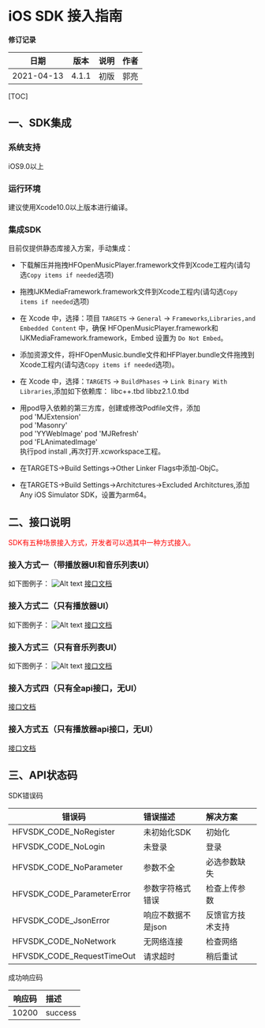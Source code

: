 

# iOS SDK 接入指南

**修订记录** 

|    日期    | 版本 | 说明       |  作者  |
| :--------: | :--: | ---------- | :----: |
| 2021-04-13 | 4.1.1  | 初版 | 郭亮 |



[TOC]
## 一、SDK集成
### 系统支持

iOS9.0以上

### 运行环境

建议使用Xcode10.0以上版本进行编译。

### 集成SDK

目前仅提供静态库接入方案，手动集成：
- 下载解压并拖拽HFOpenMusicPlayer.framework文件到Xcode工程内(请勾选`Copy items if needed`选项)

- 拖拽IJKMediaFramework.framework文件到Xcode工程内(请勾选`Copy items if needed`选项)

- 在 Xcode 中，选择：项目 `TARGETS` -> `General` -> `Frameworks`,`Libraries,and Embedded Content` 中，确保 HFOpenMusicPlayer.framework和IJKMediaFramework.framework，Embed 设置为 `Do Not Embed`。

- 添加资源文件，将HFOpenMusic.bundle文件和HFPlayer.bundle文件拖拽到Xcode工程内(请勾选`Copy items if needed`选项)。

- 在 Xcode 中，选择：`TARGETS` -> `BuildPhases` -> `Link Binary With Libraries`,添加如下依赖库：
   libc++.tbd
   libbz2.1.0.tbd

- 用pod导入依赖的第三方库，创建或修改Podfile文件，添加  
  pod 'MJExtension'  
  pod 'Masonry'  
  pod 'YYWebImage' 
  pod 'MJRefresh'  
  pod 'FLAnimatedImage'  
  执行pod install ,再次打开.xcworkspace工程。
- 在TARGETS->Build Settings->Other Linker Flags中添加-ObjC。
- 在TARGETS->Build Settings->Architctures->Excluded Architctures,添加Any iOS Simulator SDK，设置为arm64。
## 二、接口说明

<font color='#FF0000'>SDK有五种场景接入方式，开发者可以选其中一种方式接入。</font>

### 接入方式一（带播放器UI和音乐列表UI）
如下图例子：
![Alt text](https://k3-images-test.oss-cn-beijing.aliyuncs.com/M2.png)
[接口文档](./sub/播放器和音乐列表接入文档.html?target="_blank")

### 接入方式二（只有播放器UI）
如下图例子：
![Alt text](https://k3-images-test.oss-cn-beijing.aliyuncs.com/M3.png)
[接口文档](./sub/播放器UI接入文档.html)

### 接入方式三（只有音乐列表UI）
如下图例子：
![Alt text](https://k3-images-test.oss-cn-beijing.aliyuncs.com/M4.png)
[接口文档](./sub/音乐列表UI接入文档.html)

### 接入方式四（只有全api接口，无UI）
[接口文档](./sub/通用api接入文档.html)

### 接入方式五（只有播放器api接口，无UI）
[接口文档](./sub/播放器api接入文档.html)

## 三、API状态码

SDK错误码

| 错误码 | 错误描述 | 解决方案 |
|----------|:--------|:-------- |
| HFVSDK_CODE_NoRegister | 未初始化SDK | 初始化 |
| HFVSDK_CODE_NoLogin | 未登录 | 登录 |
| HFVSDK_CODE_NoParameter | 参数不全 | 必选参数缺失 |
| HFVSDK_CODE_ParameterError | 参数字符格式错误 | 检查上传参数 |
| HFVSDK_CODE_JsonError | 响应不数据不是json | 反馈官方技术支持 |
| HFVSDK_CODE_NoNetwork | 无网络连接 | 检查网络 |
| HFVSDK_CODE_RequestTimeOut | 请求超时 | 稍后重试 |

成功响应码

| 响应码 | 描述 |
|----------|:--------|
| 10200 | success |
